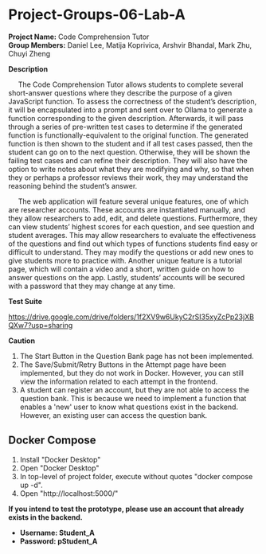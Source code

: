 # Project-Groups-06-Lab-A

**Project Name:** Code Comprehension Tutor  
**Group Members:** Daniel Lee, Matija Koprivica, Arshvir Bhandal, Mark Zhu, Chuyi Zheng  

**Description**

&nbsp;&nbsp;&nbsp;&nbsp; The Code Comprehension Tutor allows students to complete several short-answer questions where they describe the purpose of a given JavaScript function. To assess the correctness of the student’s description, it will be encapsulated into a prompt and sent over to Ollama to generate a function corresponding to the given description. Afterwards, it will pass through a series of pre-written test cases to determine if the generated function is functionally-equivalent to the original function. The generated function is then shown to the student and if all test cases passed, then the student can go on to the next question. Otherwise, they will be shown the failing test cases and can refine their description. They will also have the option to write notes about what they are modifying and why, so that when they or perhaps a professor reviews their work, they may understand the reasoning behind the student’s answer.  

&nbsp;&nbsp;&nbsp;&nbsp; The web application will feature several unique features, one of which are researcher accounts. These accounts are instantiated manually, and they allow researchers to add, edit, and delete questions. Furthermore, they can view students’ highest scores for each question, and see question and student averages. This may allow researchers to evaluate the effectiveness of the questions and find out which types of functions students find easy or difficult to understand. They may modify the questions or add new ones to give students more to practice with. Another unique feature is a tutorial page, which will contain a video and a short, written guide on how to answer questions on the app. Lastly, students’ accounts will be secured with a password that they may change at any time.

**Test Suite**

  https://drive.google.com/drive/folders/1f2XV9w6UkyC2rSI35xyZcPp23jXBQXw7?usp=sharing
  
**Caution**

1) The Start Button in the Question Bank page has not been implemented.
2) The Save/Submit/Retry Buttons in the Attempt page have been implemented, but they do not work in Docker. However, you can still view the information related to each attempt in the frontend.
3) A student can register an account, but they are not able to access the question bank. This is because we need to implement a function that enables a 'new' user to know what questions exist in the backend. However, an existing user can access the question bank.

## Docker Compose

1) Install "Docker Desktop"
2) Open "Docker Desktop"
3) In top-level of project folder, execute without quotes "docker compose up -d".
4) Open "http://localhost:5000/"

 **If you intend to test the prototype, please use an account that already exists in the backend.**
  - **Username: Student_A**
  - **Password: pStudent_A**
